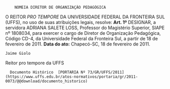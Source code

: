         NOMEIA DIRETOR DE ORGANIZAÇÃO PEDAGÓGICA  

 O REITOR *PRO TEMPORE*  DA UNIVERSIDADE FEDERAL DA FRONTEIRA SUL (UFFS), no uso de suas atribuições legais, resolve:   **Art. 1º**  DESIGNAR, a servidora ADRIANA SALETE LOSS, Professor do Magistério Superior, SIAPE nº 1808034, para exercer o cargo de Diretor de Organização Pedagógica, Código CD-4, da Universidade Federal da Fronteira Sul, a partir de 18 de fevereiro de 2011.        **Data do ato:** Chapecó-SC, 18 de fevereiro de 2011.   
 

    Jaime Giolo    
 Reitor pro tempore da UFFS 

      Documento Histórico  [PORTARIA Nº 73/GR/UFFS/2011](https://www.uffs.edu.br/atos-normativos/portaria/gr/2011-0073/@@download/documento_historico)     
      